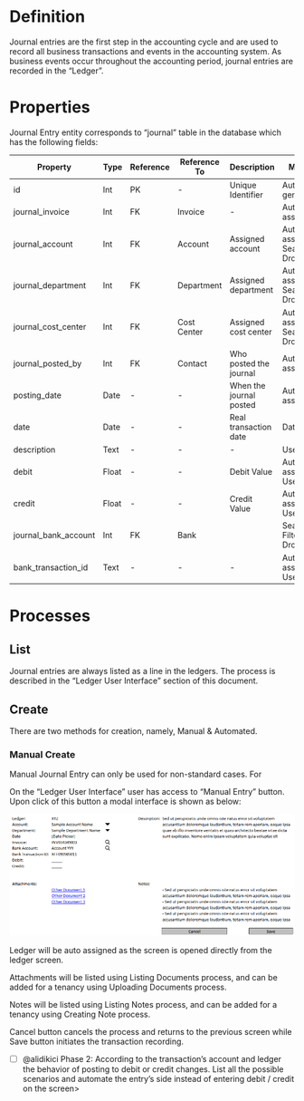 # Definition

Journal entries are the first step in the accounting cycle and are used to record all business transactions and events in the accounting system. As business events occur throughout the accounting period, journal entries are recorded in the “Ledger”.

# Properties

Journal Entry entity corresponds to “journal” table in the database which has the following fields:

| Property  | Type   | Reference | Reference To | Description | Method
| ------    | ------ | ------    | ------       | ------      | ------
id|Int|PK|-|Unique Identifier|Auto generated
journal_invoice|Int|FK|Invoice|-|Auto assigned
journal_account|Int|FK|Account|Assigned account|Auto assigned / Searchable Dropdown
journal_department|Int|FK|Department|Assigned department|Auto assigned / Searchable Dropdown
journal_cost_center|Int|FK|Cost Center|Assigned cost center|Auto assigned / Searchable Dropdown
journal_posted_by|Int|FK|Contact|Who posted the journal|Auto assigned
posting_date|Date|-|-|When the journal posted|Auto assigned
date|Date|-|-|Real transaction date|Datepicker
description|Text|-|-|-|User entry
debit|Float|-|-|Debit Value|Auto assigned / User entry
credit|Float|-|-|Credit Value|Auto assigned / User entry
journal_bank_account|Int|FK|Bank||Searchable Filtered Dropdown
bank_transaction_id|Text|-|-|-|Auto assigned / User entry

# Processes

## List

Journal entries are always listed as a line in the ledgers. The process is described in the “Ledger User Interface” section of this document.

## Create

There are two methods for creation, namely, Manual & Automated.

### Manual Create

Manual Journal Entry can only be used for non-standard cases. For

On the “Ledger User Interface” user has access to “Manual Entry” button. Upon click of this button a modal interface is shown as below:

![image](uploads/8035a3e0c4d89b9e99c4bd6747a77c55/image.png)

Ledger will be auto assigned as the screen is opened directly from the ledger screen.

Attachments will be listed using Listing Documents process, and can be added for a tenancy using Uploading Documents process.

Notes will be listed using Listing Notes process, and can be added for a tenancy using Creating Note process.

Cancel button cancels the process and returns to the previous screen while Save button initiates the transaction recording. 

* [ ] @alidikici Phase 2: According to the transaction’s account and ledger the behavior of posting to debit or credit changes. List all the possible scenarios and automate the entry’s side instead of entering debit / credit on the screen>

